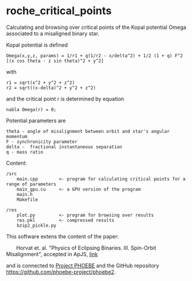 # roche_critical_points

Calculating and browsing over critical points of the Kopal potential Omega associated to a misaligned binary star.

Kopal potential is defined

    Omega(x,y,z, params) = 1/r1 + q(1/r2 - x/delta^2) + 1/2 (1 + q) F^2 [(x cos theta - z sin theta)^2 + y^2]

with

    r1 = sqrt(x^2 + y^2 + z^2)
    r2 = sqrt((x-delta)^2 + y^2 + z^2)

and the critical point r is determined by equation 
    
    nabla Omega(r) = 0;

Potential parameters are

    theta - angle of misalignment between orbit and star's angular momentum
    F - synchronicity parameter
    delta -  fractional instantaneous separation
    q - mass ratio

Content:

    /src 
        main.cpp        <- program for calculating critical points for a range of parameters 
        main_gpu.cu     <- a GPU version of the program
        main.h         
        Makefile

    /res
        plot.py         <- program for browsing over results
        res.pkl         <- compressed results
        bzip2_pickle.py


This software extens the content of the paper:

&nbsp;&nbsp;&nbsp;&nbsp;&nbsp;&nbsp; Horvat et. al. "Physics of Eclipsing Binaries. III. Spin-Orbit Misalignment", accepted in ApJS, [link](https://arxiv.org/abs/1806.07680v2)

and is connected to [Project PHOEBE](http://phoebe-project.org/) and the GitHub repository https://github.com/phoebe-project/phoebe2.
